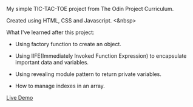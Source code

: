 My simple TIC-TAC-TOE project from The Odin Project Curriculum.

Created using HTML, CSS and Javascript.
<&nbsp>

What I've learned after this project: 

- Using factory function to create an object.

- Using IIFE(Immediately Invoked Function Expression) to encapsulate important data and variables.

- Using revealing module pattern to return private variables.

- How to manage indexes in an array.

<a href="https://deannguyen98.github.io/Tic-tac-toe/">Live Demo</a>